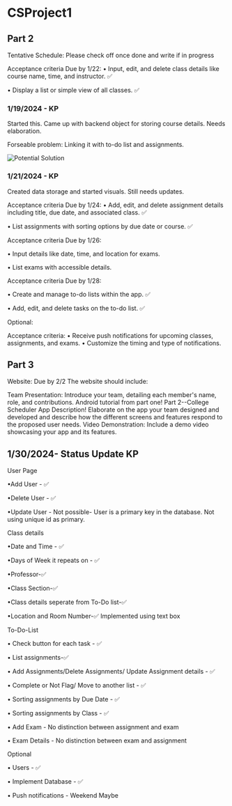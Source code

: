 # CSProject1

## Part 2

Tentative Schedule: Please check off once done and write if in progress

Acceptance criteria Due by 1/22:
•	Input, edit, and delete class details like course name, time, and instructor. ✅

•	Display a list or simple view of all classes. ✅

### 1/19/2024 - KP
Started this. Came up with backend object for storing course details. Needs elaboration.

Forseable problem: Linking it with to-do list and assignments.

![Potential Solution](https://github.gatech.edu/kpammi3/CSProject1/blob/4e47b3d0a15f3c64c072aa47eb627f54e4fb5578/%20ScreenshotsForProgress/potentialStorageOption.png)

### 1/21/2024 - KP
Created data storage and started visuals. Still needs updates.



Acceptance criteria Due by 1/24:
•	Add, edit, and delete assignment details including title, due date, and associated class. ✅

•	List assignments with sorting options by due date or course. ✅

Acceptance criteria Due by 1/26:

•	Input details like date, time, and location for exams.

•	List exams with accessible details.

Acceptance criteria Due by 1/28:

•	Create and manage to-do lists within the app. ✅

•	Add, edit, and delete tasks on the to-do list. ✅


Optional:

Acceptance criteria:
•	Receive push notifications for upcoming classes, assignments, and exams.
•	Customize the timing and type of notifications.

## Part 3

Website: Due by 2/2
The website should include:

Team Presentation: Introduce your team, detailing each member's name, role, and contributions.
Android tutorial from part one!
Part 2--College Scheduler App Description! Elaborate on the app your team designed and developed and describe how the different screens and features respond to the proposed user needs.
Video Demonstration: Include a demo video showcasing your app and its features.


## 1/30/2024- Status Update KP

User Page

•Add User - ✅

•Delete User - ✅

•Update User - Not possible- User is a primary key in the database. Not using unique id as primary.


Class details

•Date and Time - ✅

•Days of Week it repeats on - ✅

•Professor-✅

•Class Section-✅

•Class details seperate from To-Do list-✅

•Location and Room Number-✅ Implemented using text box


To-Do-List

• Check button for each task - ✅

• List assignments-✅

• Add Assignments/Delete Assignments/ Update Assignment details - ✅

• Complete or Not Flag/ Move to another list - ✅

• Sorting assignments by Due Date - ✅

• Sorting assignments by Class - ✅

• Add Exam - No distinction between assignment and exam

• Exam Details - No distinction between exam and assignment



Optional

• Users - ✅

• Implement Database - ✅

• Push notifications - Weekend Maybe

